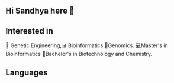 ## Hi Sandhya here 👋

## Interested in
🧬 Genetic Engineering,📊 Bioinformatics,🧪Genomics.
💻Master's in Bioinformatics
🧪Bachelor's in Biotechnology and Chemistry.

## Languages 


<!--
**Sandhyae2/sandhyae2** is a ✨ _special_ ✨ repository because its `README.md` (this file) appears on your GitHub profile.

Here are some ideas to get you started:

- 🔭 I’m currently working on ...
- 🌱 I’m currently learning ...
- 👯 I’m looking to collaborate on ...
- 🤔 I’m looking for help with ...
- 💬 Ask me about ...
- 📫 How to reach me: ...
- 😄 Pronouns: ...
- ⚡ Fun fact: ...
-->
